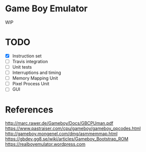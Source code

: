 # Game Boy Emulator

WIP

# TODO
- [x] Instruction set
- [ ] Travis integration 
- [ ] Unit tests
- [ ] Interruptions and timing
- [ ] Memory Mapping Unit
- [ ] Pixel Process Unit
- [ ] GUI

# References
http://marc.rawer.de/Gameboy/Docs/GBCPUman.pdf
https://www.pastraiser.com/cpu/gameboy/gameboy_opcodes.html
http://gameboy.mongenel.com/dmg/asmmemmap.html
https://gbdev.gg8.se/wiki/articles/Gameboy_Bootstrap_ROM
https://realboyemulator.wordpress.com
